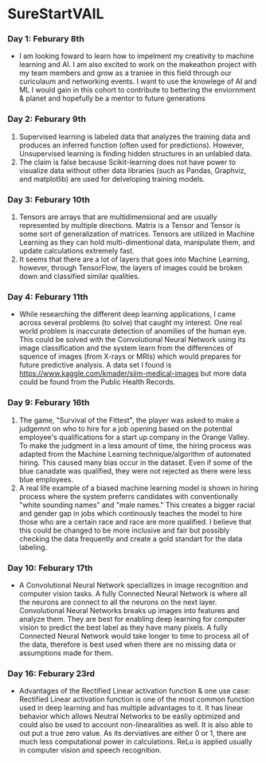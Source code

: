 # SureStartVAIL
### Day 1: Feburary 8th
- I am looking foward to learn how to impelment my creativity to machine learning and AI. I am also excited to work on the makeathon project with my team members and grow as a traniee in this field through our curiculaum and networking events. I want to use the knowlege of AI and ML I would gain in this cohort to contribute to bettering the enviornment & planet and hopefully be a mentor to future generations
### Day 2: Feburary 9th
1. Supervised learning is labeled data that analyzes the training data and produces an inferred function (often used for predictions). However, Unsupervised learning is finding hidden structures in an unlabled data. 
2. The claim is false because Scikit-learning does not have power to visualize data without other data libraries (such as Pandas, Graphviz, and matplotlib) are used for delveloping training models.
### Day 3: Feburary 10th
1. Tensors are arrays that are multidimensional and are usually represented by multiple directions. Matrix is a Tensor and Tensor is some sort of generalization of matrices. Tensors are utilized in Machine Learning as they can hold multi-dimentional data, manipulate them, and update calculations extremely fast. 
2. It seems that there are a lot of layers that goes into Machine Learning, however, through TensorFlow, the layers of images could be broken down and classified similar qualities. 
### Day 4: Feburary 11th
- While researching the different deep learning applications, I came across several problems (to solve) that caught my interest. One real world problem is inaccurate detection of anomilies of the human eye. This could be solved with the Convolutional Neural Network using its image classification and the system learn from the differences of squence of images (from X-rays or MRIs) which would prepares for future predictive analysis. A data set I found is https://www.kaggle.com/kmader/siim-medical-images but more data could be found from the Public Health Records. 
### Day 9: Feburary 16th
1. The game, "Survival of the Fittest", the player was asked to make a judgemnt on who to hire for a job opening based on the potential employee's qualifications for a start up company in the Orange Valley. To make the judgment in a less amount of time, the hiring process was adapted from the Machine Learning technique/algorithm of automated hiring. This caused many bias occur in the dataset. Even if some of the blue canadate was qualified, they were not rejected as there were less blue employees. 
2. A real life example of a biased machine learning model is shown in hiring process where the system preferrs candidates with conventionally "white sounding names" and "male names." This creates a bigger racial and gender gap in jobs which continously teaches the model to hire those who are a certain race and race are more qualified. I believe that this could be changed to be more inclusive and fair but possibly checking the data frequently and create a gold standart for the data labeling.
### Day 10: Feburary 17th
- A Convolutional Neural Network speciallizes in image recognition and computer vision tasks. A fully Connected Neural Network is where all the neurons are connect to all the neurons on the next layer. Convolutional Neural Networks breaks up images into features and analyze them. They are best for enabling deep learning for computer vision to predict the best label as they have many pixels. A fully Connected Neural Network would take longer to time to process all of the data, therefore is best used when there are no missing data or assumptions made for them.
### Day 16: Feburary 23rd
- Advantages of the Rectified Linear activation function & one use case: Rectified Linear activation function is one of the most common function used in deep learning and has multiple advantages to it. It has linear behavior which allows Neutral Networks to be easliy optimized and could also be used to account non-linearalities as well. It is also able to out put a true zero value. As its derviatives are either 0 or 1, there are much less computational power in calculations. ReLu is applied usually in computer vision and speech recognition.
